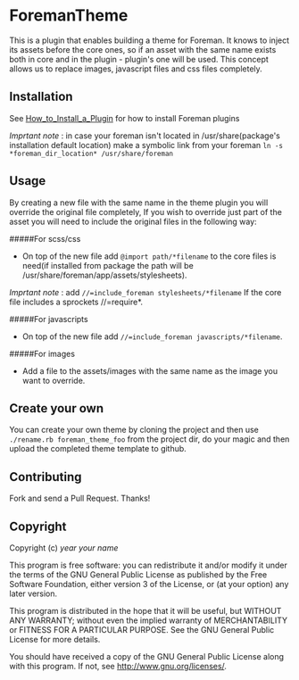 # ForemanTheme

This is a plugin that enables building a theme for Foreman.
It knows to inject its assets before the core ones, so
if an asset with the same name exists both in core and
in the plugin - plugin's one will be used.
This concept allows us to replace images, javascript files and
css files completely.

## Installation

See [How_to_Install_a_Plugin](http://projects.theforeman.org/projects/foreman/wiki/How_to_Install_a_Plugin)
for how to install Foreman plugins

*Imprtant note* : in case your foreman isn't located in /usr/share(package's installation default location) make a symbolic link
from your foreman `ln -s *foreman_dir_location* /usr/share/foreman`

## Usage

By creating a new file with the same name in the theme plugin you will override the original file completely,
If you wish to override just part of the asset you will need to include the original files in the following way:

#####For scss/css

- On top of the new file add `@import path/*filename` to the core files is need(if installed from package the path will be /usr/share/foreman/app/assets/stylesheets).

*Imprtant note* : add `//=include_foreman stylesheets/*filename` If the core file includes a sprockets //=require*.

#####For javascripts

- On top of the new file add `//=include_foreman javascripts/*filename`.

#####For images

- Add a file to the assets/images with the same name as the image you want to override.

## Create your own

You can create your own theme by cloning the project and then use `./rename.rb foreman_theme_foo` from the project dir,
do your magic and then upload the completed theme template to github.


## Contributing

Fork and send a Pull Request. Thanks!

## Copyright

Copyright (c) *year* *your name*

This program is free software: you can redistribute it and/or modify
it under the terms of the GNU General Public License as published by
the Free Software Foundation, either version 3 of the License, or
(at your option) any later version.

This program is distributed in the hope that it will be useful,
but WITHOUT ANY WARRANTY; without even the implied warranty of
MERCHANTABILITY or FITNESS FOR A PARTICULAR PURPOSE.  See the
GNU General Public License for more details.

You should have received a copy of the GNU General Public License
along with this program.  If not, see <http://www.gnu.org/licenses/>.

